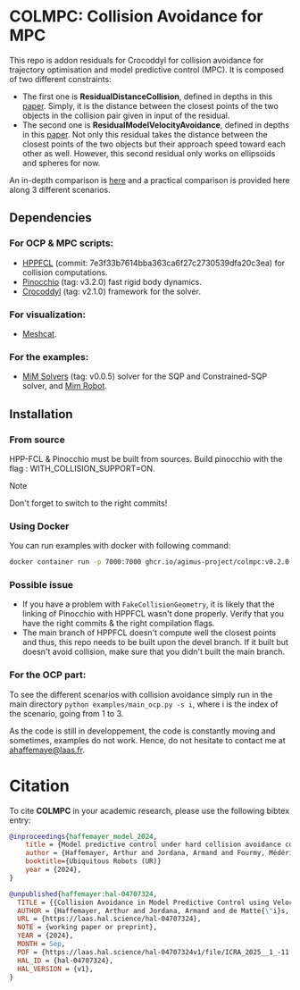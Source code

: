 # COLMPC: Collision Avoidance for MPC

This repo is addon residuals for Crocoddyl for collision avoidance for trajectory optimisation and model predictive control (MPC).
It is composed of two different constraints:
- The first one is **ResidualDistanceCollision**, defined in depths in this [paper](https://gepettoweb.laas.fr/articles/haffemayer2024.html).
Simply, it is the distance between the closest points of the two objects in the collision pair given in input of the residual.
- The second one is **ResidualModelVelocityAvoidance**, defined in depths in this [paper](https://gepettoweb.laas.fr/articles/haffemayer2025.html).
Not only this residual takes the distance between the closest points of the two objects but their approach speed toward each other as well. However, this second residual only works on ellipsoids and spheres for now.

An in-depth comparison is [here](https://gepettoweb.laas.fr/articles/haffemayer2025.html) and a practical comparison is provided here along 3 different scenarios.

## Dependencies

### For OCP & MPC scripts:

- [HPPFCL](https://github.com/humanoid-path-planner/hpp-fcl)  (commit: 7e3f33b7614bba363ca6f27c2730539dfa20c3ea) for collision computations.
- [Pinocchio](https://github.com/stack-of-tasks/pinocchio) (tag: v3.2.0) fast rigid body dynamics.
- [Crocoddyl](https://github.com/loco-3d/crocoddyl) (tag: v2.1.0) framework for the solver.

### For visualization:
- [Meshcat](https://github.com/meshcat-dev/meshcat-python).

### For the examples:

- [MiM Solvers](https://github.com/machines-in-motion/mim_solvers) (tag: v0.0.5) solver for the SQP and Constrained-SQP solver, and [Mim Robot](https://github.com/machines-in-motion/mim_robots/tree/main).

## Installation
### From source
HPP-FCL & Pinocchio must be built from sources. Build pinocchio with the flag : WITH_COLLISION_SUPPORT=ON.
> [!NOTE]
> Don't forget to switch to the right commits!

### Using Docker

You can run examples with docker with following command:
``` bash
docker container run -p 7000:7000 ghcr.io/agimus-project/colmpc:v0.2.0 "python colmpc/examples/simple_ocp.py --scene 1"
```


### Possible issue
- If you have a problem with ```FakeCollisionGeometry```, it is likely that the linking of Pinocchio with HPPFCL wasn't done properly. Verify that you have the right commits & the right compilation flags.
- The main branch of HPPFCL doesn't compute well the closest points and thus, this repo needs to be built upon the devel branch. If it built but doesn't avoid collision, make sure that you didn't built the main branch.

### For the OCP part:

To see the different scenarios with collision avoidance simply run in the main directory ```python examples/main_ocp.py -s i```, where i is the index of the scenario, going from 1 to 3.


As the code is still in developpement, the code is constantly moving and sometimes, examples do not work. Hence, do not hesitate to contact me at [ahaffemaye@laas.fr](mailto:ahaffemaye@laas.fr).

# Citation
To cite **COLMPC** in your academic research, please use the following bibtex entry:
```bibtex
@inproceedings{haffemayer_model_2024,
	title = {Model predictive control under hard collision avoidance constraints for a robotic arm},
	author = {Haffemayer, Arthur and Jordana, Armand and Fourmy, Médéric and Wojciechowski, Krzysztof and Saurel, Guilhem and Petrík, Vladimír and Lamiraux, Florent and Mansard, Nicolas},
    booktitle={Ubiquitous Robots (UR)}
	year = {2024},
}

@unpublished{haffemayer:hal-04707324,
  TITLE = {{Collision Avoidance in Model Predictive Control using Velocity Damper}},
  AUTHOR = {Haffemayer, Arthur and Jordana, Armand and de Matte{\"i}s, Ludovic and Wojciechowski, Krzysztof and Lamiraux, Florent and Mansard, Nicolas},
  URL = {https://laas.hal.science/hal-04707324},
  NOTE = {working paper or preprint},
  YEAR = {2024},
  MONTH = Sep,
  PDF = {https://laas.hal.science/hal-04707324v1/file/ICRA_2025__1_-11.pdf},
  HAL_ID = {hal-04707324},
  HAL_VERSION = {v1},
}
```
